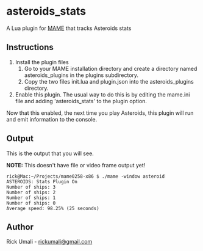 # asteroids_stats

A Lua plugin for [MAME](https://www.mamedev.org) that tracks Asteroids stats

## Instructions

1. Install the plugin files
    1. Go to your MAME installation directory and create a directory named asteroids_plugins in the plugins subdirectory.
    1. Copy the two files init.lua and plugin.json into the asteroids_plugins directory.
1. Enable this plugin. The usual way to do this is by editing the mame.ini file and adding 'asteroids_stats' to the plugin option.

Now that this enabled, the next time you play Asteroids, this plugin will run and emit information to the console.

## Output

This is the output that you will see.

**NOTE:** This doesn't have file or video frame output yet! 

```
rick@Mac:~/Projects/mame0258-x86 $ ./mame -window asteroid 
ASTEROIDS: Stats Plugin On
Number of ships: 3
Number of ships: 2
Number of ships: 1
Number of ships: 0
Average speed: 98.25% (25 seconds)
```

## Author

Rick Umali - rickumali@gmail.com
